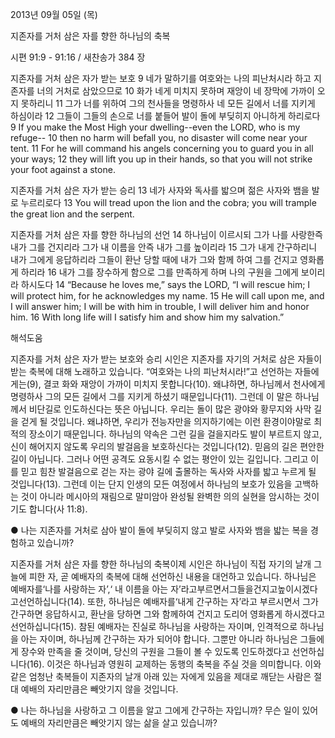 2013년 09월 05일 (목)

지존자를 거처 삼은 자를 향한 하나님의 축복



시편 91:9 - 91:16 / 새찬송가 384 장


지존자를 거처 삼은 자가 받는 보호
9 네가 말하기를 여호와는 나의 피난처시라 하고 지존자를 너의 거처로 삼았으므로 10 화가 네게 미치지 못하며 재앙이 네 장막에 가까이 오지 못하리니 11 그가 너를 위하여 그의 천사들을 명령하사 네 모든 길에서 너를 지키게 하심이라 12 그들이 그들의 손으로 너를 붙들어 발이 돌에 부딪히지 아니하게 하리로다
9 If you make the Most High your dwelling--even the LORD, who is my refuge-- 10 then no harm will befall you, no disaster will come near your tent. 11 For he will command his angels concerning you to guard you in all your ways; 12 they will lift you up in their hands, so that you will not strike your foot against a stone.

지존자를 거처 삼은 자가 받는 승리
13 네가 사자와 독사를 밟으며 젊은 사자와 뱀을 발로 누르리로다
13 You will tread upon the lion and the cobra; you will trample the great lion and the serpent.

지존자를 거처 삼은 자를 향한 하나님의 선언
14 하나님이 이르시되 그가 나를 사랑한즉 내가 그를 건지리라 그가 내 이름을 안즉 내가 그를 높이리라 15 그가 내게 간구하리니 내가 그에게 응답하리라 그들이 환난 당할 때에 내가 그와 함께 하여 그를 건지고 영화롭게 하리라 16 내가 그를 장수하게 함으로 그를 만족하게 하며 나의 구원을 그에게 보이리라 하시도다
14 “Because he loves me,” says the LORD, “I will rescue him; I will protect him, for he acknowledges my name. 15 He will call upon me, and I will answer him; I will be with him in trouble, I will deliver him and honor him. 16 With long life will I satisfy him and show him my salvation.”

해석도움





지존자를 거처 삼은 자가 받는 보호와 승리
시인은 지존자를 자기의 거처로 삼은 자들이 받는 축복에 대해 노래하고 있습니다. “여호와는 나의 피난처시라!”고 선언하는 자들에게는(9), 결코 화와 재앙이 가까이 미치지 못합니다(10). 왜냐하면, 하나님께서 천사에게 명령하사 그의 모든 길에서 그를 지키게 하셨기 때문입니다(11). 그런데 이 말은 하나님께서 비단길로 인도하신다는 뜻은 아닙니다. 우리는 돌이 많은 광야와 황무지와 사막 길을 걷게 될 것입니다. 왜냐하면, 우리가 전능자만을 의지하기에는 이런 환경이야말로 최적의 장소이기 때문입니다. 하나님의 약속은 그런 길을 걸을지라도 발이 부르트지 않고, 신이 해어지지 않도록 우리의 발걸음을 보호하신다는 것입니다(12). 믿음의 길은 편안한 길이 아닙니다. 그러나 어떤 공격도 요동시킬 수 없는 평안이 있는 길입니다. 그리고 이를 믿고 힘찬 발걸음으로 걷는 자는 광야 길에 출몰하는 독사와 사자를 밟고 누르게 될 것입니다(13). 그런데 이는 단지 인생의 모든 여정에서 하나님의 보호가 있음을 고백하는 것이 아니라 메시아의 재림으로 말미암아 완성될 완벽한 의의 실현을 암시하는 것이기도 합니다(사 11:8).

● 나는 지존자를 거처로 삼아 발이 돌에 부딪히지 않고 발로 사자와 뱀을 밟는 복을 경험하고 있습니까?

지존자를 거처 삼은 자를 향한 하나님의 축복이제 시인은 하나님이 직접 자기의 날개 그늘에 피한 자, 곧 예배자의 축복에 대해 선언하신 내용을 대언하고 있습니다. 하나님은 예배자를‘나를 사랑하는 자’,‘ 내 이름을 아는 자’라고부르면서그들을건지고높이시겠다고선언하십니다(14). 또한, 하나님은 예배자를‘내게 간구하는 자’라고 부르시면서 그가 간구하면 응답하시고, 환난을 당하면 그와 함께하여 건지고 도리어 영화롭게 하시겠다고 선언하십니다(15). 참된 예배자는 진실로 하나님을 사랑하는 자이며, 인격적으로 하나님을 아는 자이며, 하나님께 간구하는 자가 되어야 합니다. 그뿐만 아니라 하나님은 그들에게 장수와 만족을 줄 것이며, 당신의 구원을 그들이 볼 수 있도록 인도하겠다고 선언하십니다(16). 이것은 하나님과 영원히 교제하는 동행의 축복을 주실 것을 의미합니다. 이와 같은 엄청난 축복들이 지존자의 날개 아래 있는 자에게 있음을 제대로 깨닫는 사람은 절대 예배의 자리만큼은 빼앗기지 않을 것입니다.

● 나는 하나님을 사랑하고 그 이름을 알고 그에게 간구하는 자입니까? 무슨 일이 있어도 예배의 자리만큼은 빼앗기지 않는 삶을 살고 있습니까?
